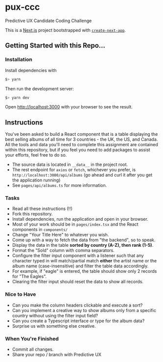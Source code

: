 # pux-ccc

Predictive UX Candidate Coding Challenge

This is a [Next.js](https://nextjs.org/) project bootstrapped with [`create-next-app`](https://github.com/vercel/next.js/tree/canary/packages/create-next-app).

## Getting Started with this Repo...

### Installation

Install dependencies with

```bash
$> yarn
```

Then run the development server:

```bash
$> yarn dev
```

Open [http://localhost:3000](http://localhost:3000) with your browser to see the result.

## Instructions

You've been asked to build a React component that is a table displaying the best selling albums of all time for 3 countries - the UK, the US, and Canada. All the tools and data you'll need to complete this assignment are contained within this repository, but if you feel you need to add packages to assist your efforts, feel free to do so.

- The source data is located in `__data__` in the project root.
- The rest endpoint for `axios` or `fetch`, whichever you prefer, is `http://localhost:3000/api/albums` (go ahead and curl it after you get the application running)
- See `pages/api/albums.ts` for more information.

### Tasks

- Read all these instructions (!!)
- Fork this repository.
- Install dependencies, run the application and open in your browser.
- Most of your work should be in `pages/index.tsx` and the React components in `components/`
- Change "Your Title Here" to whatever you wish.
- Come up with a way to fetch the data from "the backend", so to speak.
- Display the data in the table **sorted by country (A-Z), then rank (1-5)**.
- Format the "Sold" column with comma separators.
- Configure the filter input component with a listener such that any character typed in will match/partial match **either** the artist name or the album name (case-insensitive) and filter the table data accordingly.
- For example, if "eagle" is entered, the table should show only 2 records for "The Eagles".
- Clearing the filter input should reset the data to show all records.

### Nice to Have

- Can you make the column headers clickable and execute a sort?
- Can you implement a creative way to show albums only from a specific country without using the filter input field?
- Can you create a Typescript interface or type for the album data?
- Surprise us with something else creative.

### When You're Finished

- Commit all changes.
- Share your repo / branch with Predictive UX
